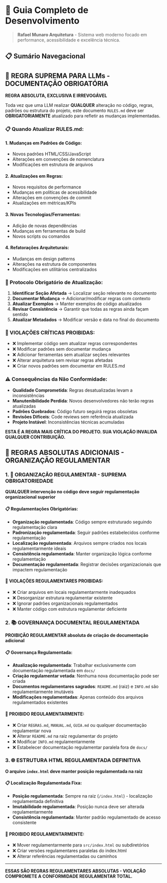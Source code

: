 # 📏 Guia Completo de Desenvolvimento

> **Rafael Munaro Arquitetura** - Sistema web moderno focado em performance, acessibilidade e excelência técnica.

## 📋 Sumário Navegacional

## 🚨 REGRA SUPREMA PARA LLMs - DOCUMENTAÇÃO OBRIGATÓRIA

**REGRA ABSOLUTA, EXCLUSIVA E IRREVOGÁVEL**

Toda vez que uma LLM realizar **QUALQUER** alteração no código, regras, padrões ou estrutura do projeto, este documento `RULES.md` deve ser **OBRIGATORIAMENTE** atualizado para refletir as mudanças implementadas.

### 📋 Quando Atualizar RULES.md:

#### 1. **Mudanças em Padrões de Código:**

- Novos padrões HTML/CSS/JavaScript
- Alterações em convenções de nomenclatura
- Modificações em estrutura de arquivos

#### 2. **Atualizações em Regras:**

- Novos requisitos de performance
- Mudanças em políticas de acessibilidade
- Alterações em convenções de commit
- Atualizações em métricas/KPIs

#### 3. **Novas Tecnologias/Ferramentas:**

- Adição de novas dependências
- Mudanças em ferramentas de build
- Novos scripts ou comandos

#### 4. **Refatorações Arquiteturais:**

- Mudanças em design patterns
- Alterações na estrutura de componentes
- Modificações em utilitários centralizados

### 📝 Protocolo Obrigatório de Atualização:

1. **Identificar Seção Afetada** → Localizar seção relevante no documento
2. **Documentar Mudança** → Adicionar/modificar regras com contexto
3. **Atualizar Exemplos** → Manter exemplos de código atualizados
4. **Revisar Consistência** → Garantir que todas as regras ainda façam sentido
5. **Atualizar Metadados** → Modificar versão e data no final do documento

### 🚫 VIOLAÇÕES CRÍTICAS PROIBIDAS:

- ❌ Implementar código sem atualizar regras correspondentes
- ❌ Modificar padrões sem documentar mudança
- ❌ Adicionar ferramentas sem atualizar seções relevantes
- ❌ Alterar arquitetura sem revisar regras afetadas
- ❌ Criar novos padrões sem documentar em RULES.md

### ⚠️ Consequências da Não Conformidade:

- **Qualidade Comprometida**: Regras desatualizadas levam a inconsistências
- **Manutenibilidade Perdida**: Novos desenvolvedores não terão regras atualizadas
- **Padrões Quebrados**: Código futuro seguirá regras obsoletas
- **Revisões Difíceis**: Code reviews sem referência atualizada
- **Projeto Instável**: Inconsistências técnicas acumuladas

**ESTA É A REGRA MAIS CRÍTICA DO PROJETO. SUA VIOLAÇÃO INVALIDA QUALQUER CONTRIBUIÇÃO.**

## 🚨 REGRAS ABSOLUTAS ADICIONAIS - ORGANIZAÇÃO REGULAMENTAR

### 1. 📏 ORGANIZAÇÃO REGULAMENTAR - SUPREMA OBRIGATORIEDADE

**QUALQUER intervenção no código deve seguir regulamentação organizacional superior**

#### 📋 Regulamentações Obrigatórias:

- **Organização regulamentada**: Código sempre estruturado seguindo regulamentação clara
- **Padronização regulamentada**: Seguir padrões estabelecidos conforme regulamentação
- **Localização regulamentada**: Arquivos sempre criados nos locais regulamentarmente ideais
- **Consistência regulamentada**: Manter organização lógica conforme regulamentação
- **Documentação regulamentada**: Registrar decisões organizacionais que impactem regulamentação

#### 🚫 VIOLAÇÕES REGULAMENTARES PROIBIDAS:

- ❌ Criar arquivos em locais regulamentarmente inadequados
- ❌ Desorganizar estrutura regulamentar existente
- ❌ Ignorar padrões organizacionais regulamentados
- ❌ Manter código com estrutura regulamentar deficiente

### 2. 📚 GOVERNANÇA DOCUMENTAL REGULAMENTADA

**PROIBIÇÃO REGULAMENTAR absoluta de criação de documentação adicional**

#### 📋 Governança Regulamentada:

- **Atualização regulamentada**: Trabalhar exclusivamente com documentação regulamentada em `docs/`
- **Criação regulamentar vetada**: Nenhuma nova documentação pode ser criada
- **Documentos regulamentares sagrados**: `README.md` (raiz) e `INFO.md` são regulamentarmente imutáveis
- **Modificações regulamentadas**: Apenas conteúdo dos arquivos regulamentados existentes

#### 🚫 PROIBIDO REGULAMENTARMENTE:

- ❌ Criar `REGRAS.md`, `MANUAL.md`, `GUIA.md` ou qualquer documentação regulamentar nova
- ❌ Alterar `README.md` na raiz regulamentar do projeto
- ❌ Modificar `INFO.md` regulamentarmente
- ❌ Estabelecer documentação regulamentar paralela fora de `docs/`

### 3. 🌐 ESTRUTURA HTML REGULAMENTADA DEFINITIVA

**O arquivo `index.html` deve manter posição regulamentada na raiz**

#### 📋 Localização Regulamentada Fixa:

- **Posição regulamentada**: Sempre na raiz (`/index.html`) - localização regulamentada definitiva
- **Imutabilidade regulamentada**: Posição nunca deve ser alterada regulamentarmente
- **Consistência regulamentada**: Manter padrão regulamentado de acesso consistente

#### 🚫 PROIBIDO REGULAMENTARMENTE:

- ❌ Mover regulamentarmente para `src/index.html` ou subdiretórios
- ❌ Criar versões regulamentares paralelas do index.html
- ❌ Alterar referências regulamentadas ou caminhos

---

**ESSAS SÃO REGRAS REGULAMENTARES ABSOLUTAS - VIOLAÇÃO COMPROMETE A CONFORMIDADE REGULAMENTAR TOTAL.**
